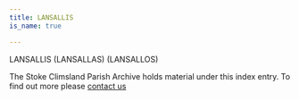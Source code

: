 ```yaml
---
title: LANSALLIS
is_name: true

---
```


LANSALLIS (LANSALLAS) (LANSALLOS)


The Stoke Climsland Parish Archive holds material under this index entry. To find out more please [contact us](/contact/)
